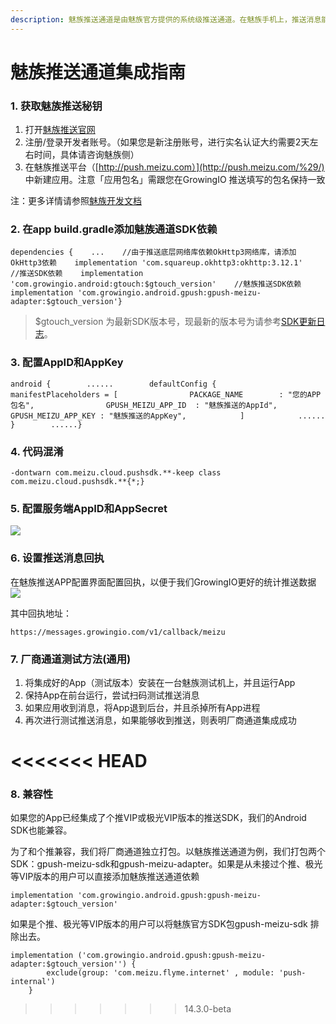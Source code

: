 ```yaml
---
description: 魅族推送通道是由魅族官方提供的系统级推送通道。在魅族手机上，推送消息能够通过魅族的系统通道抵达终端，并且无需打开应用就能够收到推送。
---
```


# 魅族推送通道集成指南



### 1. 获取魅族推送秘钥 <a id="1-huo-qu-mei-zu-tui-song-mi-yue"></a>

1. 打开[魅族推送官网](https://open.flyme.cn/open-web/views/push.html)​
2. 注册/登录开发者账号。（如果您是新注册账号，进行实名认证大约需要2天左右时间，具体请咨询魅族侧）
3. 在魅族推送平台（[http://push.meizu.com）](http://push.meizu.com/%29/) 中新建应用。注意「应用包名」需跟您在GrowingIO 推送填写的包名保持一致

注：更多详情请参照[魅族开发文档](http://open.res.flyme.cn/fileserver/upload/file/201709/a271468fe23b47408fc2ec1e282f851f.pdf)​

### 2. 在app build.gradle添加魅族通道SDK依赖 <a id="2-zai-app-buildgradle-tian-jia-mei-zu-tong-dao-sdk-yi-lai"></a>

```text
dependencies {    ...    //由于推送底层网络库依赖OkHttp3网络库，请添加OkHttp3依赖    implementation 'com.squareup.okhttp3:okhttp:3.12.1'    //推送SDK依赖    implementation 'com.growingio.android:gtouch:$gtouch_version'    //魅族推送SDK依赖    implementation 'com.growingio.android.gpush:gpush-meizu-adapter:$gtouch_version'}
```

> $gtouch\_version 为最新SDK版本号，现最新的版本号为请参考[SDK更新日志](https://docs.growingio.com/mp/developers/integrations/changelog)。

### 3. 配置AppID和AppKey <a id="3-pei-zhi-appid-he-appkey"></a>

```text
android {        ......        defaultConfig {            manifestPlaceholders = [                PACKAGE_NAME        : "您的APP包名",​                GPUSH_MEIZU_APP_ID  : "魅族推送的AppId",                GPUSH_MEIZU_APP_KEY : "魅族推送的AppKey",            ]            ......        }        ......}
```

### 4. 代码混淆 <a id="4-dai-ma-hun-xiao"></a>

```text
-dontwarn com.meizu.cloud.pushsdk.**​-keep class com.meizu.cloud.pushsdk.**{*;}
```

### 5. 配置服务端AppID和AppSecret <a id="5-pei-zhi-fu-wu-duan-appid-he-appsecret"></a>

![](https://gblobscdn.gitbook.com/assets%2F-Lpwgem-x8KzhBglybzw%2F-LwW7qFJdkpsyPiAUXoG%2F-LwWLG80EBxNYCGOz7JB%2Fimage.png?alt=media&token=e8f2cc58-ba94-4189-8559-9b3602d9db11)

### 6. 设置推送消息回执 <a id="6-she-zhi-tui-song-xiao-xi-hui-zhi"></a>

在魅族推送APP配置界面配置回执，以便于我们GrowingIO更好的统计推送数据![](https://gblobscdn.gitbook.com/assets%2F-Lpwgem-x8KzhBglybzw%2F-LqiImfa22AAr2Os4K3V%2F-Lqi_QykIOBNa0ensh3-%2F7.png?alt=media&token=776acb94-4e8e-4c5b-986d-5eafe762e30b)

其中回执地址：

```text
https://messages.growingio.com/v1/callback/meizu
```

### 7. 厂商通道测试方法\(通用\) <a id="7-chang-shang-tong-dao-ce-shi-fang-fa-tong-yong"></a>

1. 将集成好的App（测试版本）安装在一台魅族测试机上，并且运行App
2. 保持App在前台运行，尝试扫码测试推送消息
3. 如果应用收到消息，将App退到后台，并且杀掉所有App进程
4. 再次进行测试推送消息，如果能够收到推送，则表明厂商通道集成成功

<<<<<<< HEAD
=======
### 8. 兼容性

如果您的App已经集成了个推VIP或极光VIP版本的推送SDK，我们的Android SDK也能兼容。

为了和个推兼容，我们将厂商通道独立打包。以魅族推送通道为例，我们打包两个SDK：gpush-meizu-sdk和gpush-meizu-adapter。如果是从未接过个推、极光等VIP版本的用户可以直接添加魅族推送通道依赖

```text
implementation 'com.growingio.android.gpush:gpush-meizu-adapter:$gtouch_version'
```

如果是个推、极光等VIP版本的用户可以将魅族官方SDK包gpush-meizu-sdk 排除出去。

```text
implementation ('com.growingio.android.gpush:gpush-meizu-adapter:$gtouch_version'') {
        exclude(group: 'com.meizu.flyme.internet' , module: 'push-internal')
    }
```

>>>>>>> 14.3.0-beta

